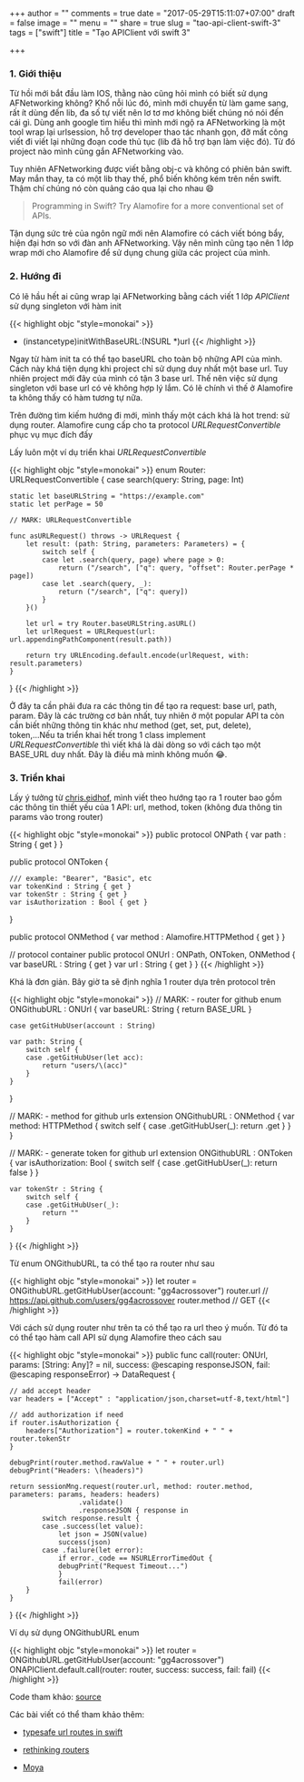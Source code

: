 +++
author = ""
comments = true
date = "2017-05-29T15:11:07+07:00"
draft = false
image = ""
menu = ""
share = true
slug = "tao-api-client-swift-3"
tags = ["swift"]
title = "Tạo APIClient với swift 3"

+++

### 1. Giới thiệu

Từ hồi mới bắt đầu làm IOS, thằng nào cũng hỏi mình có biết sử dụng AFNetworking không? Khổ nỗi lúc đó, mình mới chuyển từ làm game sang, rất ít dùng đến lib, đa số tự viết nên lơ tơ mơ không biết chúng nó nói đến cái gì. Dùng anh google tìm hiểu thì mình mới ngộ ra AFNetworking là một tool wrap lại urlsession, hỗ trợ developer thao tác nhanh gọn, đỡ mất công viết đi viết lại những đoạn code thủ tục (lib đã hỗ trợ bạn làm việc đó). Từ đó project nào mình cũng gắn AFNetworking vào. 

Tuy nhiên AFNetworking được viết bằng obj-c và không có phiên bản swift. May mắn thay, ta có một lib thay thế, phổ biến không kém trên nền swift.
Thậm chí chúng nó còn quảng cáo qua lại cho nhau :smile:

> Programming in Swift? Try Alamofire for a more conventional set of APIs.

Tận dụng sức trẻ của ngôn ngữ mới nên Alamofire có cách viết bóng bẩy, hiện đại hơn so với đàn anh AFNetworking. Vậy nên mình cũng tạo nên 1 lớp wrap mới cho Alamofire để sử dụng chung giữa các project của mình.

### 2. Hướng đi

Có lẽ hầu hết ai cũng wrap lại AFNetworking bằng cách viết 1 lớp *APIClient* sử dụng singleton với hàm init

{{< highlight objc "style=monokai" >}}
- (instancetype)initWithBaseURL:(NSURL *)url
{{< /highlight >}}

Ngay từ hàm init ta có thể tạo baseURL cho toàn bộ những API của mình. Cách này khá tiện dụng khi project chỉ sử dụng duy nhất một base url. Tuy nhiên project mới đây của mình có tận 3 base url. Thế nên việc sử dụng singleton với base url có vẻ không hợp lý lắm. Có lẽ chính vì thế ở Alamofire ta không thấy có hàm tương tự nữa.

Trên đường tìm kiếm hướng đi mới, mình thấy một cách khá là hot trend: sử dụng router. Alamofire cung cấp cho ta protocol *URLRequestConvertible* phục vụ mục đích đấy

Lấy luôn một ví dụ triển khai *URLRequestConvertible*

{{< highlight objc "style=monokai" >}}
enum Router: URLRequestConvertible {
    case search(query: String, page: Int)

    static let baseURLString = "https://example.com"
    static let perPage = 50

    // MARK: URLRequestConvertible

    func asURLRequest() throws -> URLRequest {
        let result: (path: String, parameters: Parameters) = {
            switch self {
            case let .search(query, page) where page > 0:
                return ("/search", ["q": query, "offset": Router.perPage * page])
            case let .search(query, _):
                return ("/search", ["q": query])
            }
        }()

        let url = try Router.baseURLString.asURL()
        let urlRequest = URLRequest(url: url.appendingPathComponent(result.path))

        return try URLEncoding.default.encode(urlRequest, with: result.parameters)
    }
}
{{< /highlight >}}

Ở đây ta cần phải đưa ra các thông tin để tạo ra request: base url, path, param. Đây là các trường cơ bản nhất, tuy nhiên ở một popular API ta còn cần biết những thông tin khác như method (get, set, put, delete), token,...Nếu ta triển khai hết trong 1 class implement *URLRequestConvertible* thì viết khá là dài dòng so với cách tạo một BASE_URL duy nhất. Đây là điều mà mình không muốn :joy:.

### 3. Triển khai
Lấy ý tưởng từ [chris.eidhof](http://chris.eidhof.nl/post/typesafe-url-routes-in-swift/), mình viết theo hướng tạo ra 1 router bao gồm các thông tin thiết yếu của 1 API: url, method, token (không đưa thông tin params vào trong router)

{{< highlight objc "style=monokai" >}}
public protocol ONPath {
    var path : String { get }
}

public protocol ONToken {
    
    /// example: "Bearer", "Basic", etc
    var tokenKind : String { get }
    var tokenStr : String { get }
    var isAuthorization : Bool { get }
}

public protocol ONMethod {
    var method : Alamofire.HTTPMethod { get }
}

// protocol container
public protocol ONUrl : ONPath, ONToken, ONMethod {
    var baseURL : String { get }
    var url : String { get }
}
{{< /highlight >}}

Khá là đơn giản. Bây giờ ta sẽ định nghĩa 1 router dựa trên protocol trên

{{< highlight objc "style=monokai" >}}
// MARK: - router for github
enum ONGithubURL : ONUrl {
    var baseURL: String {
        return BASE_URL
    }

    case getGitHubUser(account : String)
    
    var path: String {
        switch self {
        case .getGitHubUser(let acc):
            return "users/\(acc)"
        }
    }
}

// MARK: - method for github urls
extension ONGithubURL : ONMethod {
    var method: HTTPMethod {
        switch self {
        case .getGitHubUser(_):
            return .get
        }
    }
}

// MARK: - generate token for github url
extension ONGithubURL : ONToken {
    var isAuthorization: Bool {
        switch self {
        case .getGitHubUser(_):
            return false
        }
    }
    
    var tokenStr : String {
        switch self {
        case .getGitHubUser(_):
            return ""
        }
    }
}
{{< /highlight >}}

Từ enum ONGithubURL, ta có thể tạo ra router như sau

{{< highlight objc "style=monokai" >}}
let router = ONGithubURL.getGitHubUser(account: "gg4acrossover")
router.url // https://api.github.com/users/gg4acrossover
router.method // GET
{{< /highlight >}}

Với cách sử dụng router như trên ta có thể tạo ra url theo ý muốn. Từ đó ta có thể tạo hàm call API sử dụng Alamofire theo cách sau

{{< highlight objc "style=monokai" >}}
public func call(router: ONUrl, params: [String: Any]? = nil, success: @escaping responseJSON, fail: @escaping responseError) -> DataRequest {
    
    // add accept header
    var headers = ["Accept" : "application/json,charset=utf-8,text/html"]
    
    // add authorization if need
    if router.isAuthorization {
        headers["Authorization"] = router.tokenKind + " " + router.tokenStr
    }
    
    debugPrint(router.method.rawValue + " " + router.url)
    debugPrint("Headers: \(headers)")
    
    return sessionMng.request(router.url, method: router.method, parameters: params, headers: headers)
                     .validate()
                     .responseJSON { response in
            switch response.result {
            case .success(let value):
                let json = JSON(value)
                success(json)
            case .failure(let error):
                if error._code == NSURLErrorTimedOut {
                debugPrint("Request Timeout...")
                }
                fail(error)
        }
    }
}
{{< /highlight >}}

Ví dụ sử dụng ONGithubURL enum      

{{< highlight objc "style=monokai" >}}
let router = ONGithubURL.getGitHubUser(account: "gg4acrossover")
ONAPIClient.default.call(router: router, success: success, fail: fail)
{{< /highlight >}}

Code tham khảo: [source](https://github.com/gg4acrossover/swiftForFun/tree/master/Project%2003%20-OnAPIClient)

Các bài viết có thể tham khảo thêm:

* [typesafe url routes in swift](http://chris.eidhof.nl/post/typesafe-url-routes-in-swift/)

* [rethinking routers](https://chaione.com/blog/rethinking-routers-swift-protocol-oriented-programming-part-1/)

* [Moya](https://github.com/Moya/Moya)









